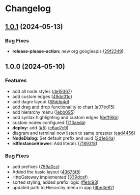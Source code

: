 # Changelog

## [1.0.1](https://github.com/telicent-oss/telicent-instance/compare/v1.0.0...v1.0.1) (2024-05-13)


### Bug Fixes

* **release-please-action:** new org googleapis ([29f2349](https://github.com/telicent-oss/telicent-instance/commit/29f2349e4ed3d74fa7d2af421cbddb6725a8c602))

## 1.0.0 (2024-05-10)


### Features

* add all node styles ([de19367](https://github.com/telicent-oss/telicent-instance/commit/de193673062b9348c42778e01e4d1369ff157d14))
* add custom edges ([49dd31d](https://github.com/telicent-oss/telicent-instance/commit/49dd31d9cf69085c54ecf961419c2c7224f6290a))
* add dagre layout ([88dde4d](https://github.com/telicent-oss/telicent-instance/commit/88dde4d176dbcb58b119aab21a4f8cd9af098433))
* add drag and drop functionality to chart ([a07bd15](https://github.com/telicent-oss/telicent-instance/commit/a07bd15cc3efd28c2357c224a381aba549c7e8f2))
* add hierarchy menu ([1ebb095](https://github.com/telicent-oss/telicent-instance/commit/1ebb09570f700eccfd03e03367821c4b61b38020))
* add syntax highlighting and custom edges ([6eff98b](https://github.com/telicent-oss/telicent-instance/commit/6eff98b153cb16cacf329bae441eccba42299389))
* custom nodes configured ([713aeda](https://github.com/telicent-oss/telicent-instance/commit/713aeda7f1378fb19cfe42407e7718c6b7a9fe4c))
* **deploy:** add ([#5](https://github.com/telicent-oss/telicent-instance/issues/5)) ([c6ad7c9](https://github.com/telicent-oss/telicent-instance/commit/c6ad7c93c84be4f177d9c0aae29939ea188a3353))
* diagram and terminal now listen to same preseter ([ead4456](https://github.com/telicent-oss/telicent-instance/commit/ead4456bfc4c7689c2717f0c150a469a8f3fa61a))
* **NodeDialog:** Set default prefix and uuid ([2d1e64a](https://github.com/telicent-oss/telicent-instance/commit/2d1e64aede6fadafe9b3b125f4f53d4c4e5fa59f))
* **rdfInstanceViewer:** Add literals ([71893f8](https://github.com/telicent-oss/telicent-instance/commit/71893f87b4bdb7018a0bccc65ce5181bf243373c))


### Bug Fixes

* add prefixes ([759a0cc](https://github.com/telicent-oss/telicent-instance/commit/759a0cc0dfc7f93da347d21b955d797ca8fbcd08))
* Added the basic layout ([43675f8](https://github.com/telicent-oss/telicent-instance/commit/43675f8dedfe206aa37d42d3e8728231c870b5fc))
* HttpGateway implemented ([339dcaf](https://github.com/telicent-oss/telicent-instance/commit/339dcafc15c43b9055fd6c1675ec33c70653743e))
* sorted styling, added prefix logic ([ffe1d93](https://github.com/telicent-oss/telicent-instance/commit/ffe1d93f137f915c161be31ba1bc7dbfbc6c2e4c))
* updated path to Hierarchy menu in app ([6be3e82](https://github.com/telicent-oss/telicent-instance/commit/6be3e825f8afdbf20e05b9833607ceb450496669))
